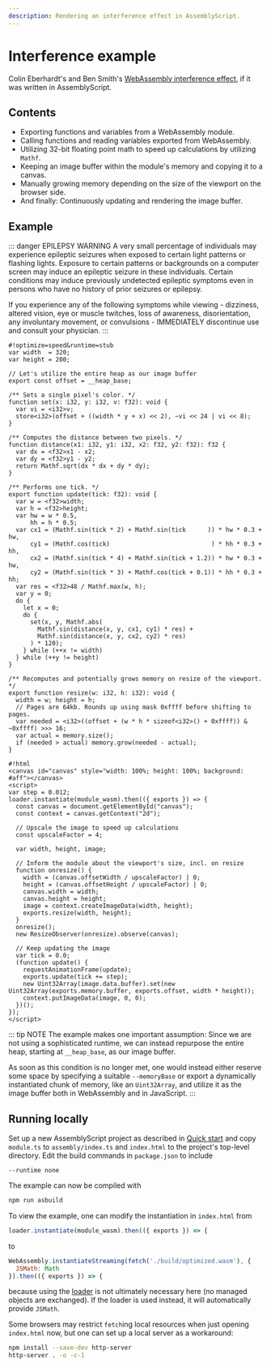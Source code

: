 ```yaml
---
description: Rendering an interference effect in AssemblyScript.
---
```


# Interference example

Colin Eberhardt's and Ben Smith's [WebAssembly interference effect](https://github.com/ColinEberhardt/wasm-interference), if it was written in AssemblyScript.

## Contents

* Exporting functions and variables from a WebAssembly module.
* Calling functions and reading variables exported from WebAssembly.
* Utilizing 32-bit floating point math to speed up calculations by utilizing `Mathf`.
* Keeping an image buffer within the module's memory and copying it to a canvas.
* Manually growing memory depending on the size of the viewport on the browser side.
* And finally: Continuously updating and rendering the image buffer.

## Example

::: danger EPILEPSY WARNING
A very small percentage of individuals may experience epileptic seizures when exposed to certain light patterns or flashing lights. Exposure to certain patterns or backgrounds on a computer screen may induce an epileptic seizure in these individuals. Certain conditions may induce previously undetected epileptic symptoms even in persons who have no history of prior seizures or epilepsy.

If you experience any of the following symptoms while viewing - dizziness, altered vision, eye or muscle twitches, loss of awareness, disorientation, any involuntary movement, or convulsions - IMMEDIATELY discontinue use and consult your physician.
:::

```editor
#!optimize=speed&runtime=stub
var width  = 320;
var height = 200;

// Let's utilize the entire heap as our image buffer
export const offset = __heap_base;

/** Sets a single pixel's color. */
function set(x: i32, y: i32, v: f32): void {
  var vi = <i32>v;
  store<i32>(offset + ((width * y + x) << 2), ~vi << 24 | vi << 8);
}

/** Computes the distance between two pixels. */
function distance(x1: i32, y1: i32, x2: f32, y2: f32): f32 {
  var dx = <f32>x1 - x2;
  var dy = <f32>y1 - y2;
  return Mathf.sqrt(dx * dx + dy * dy);
}

/** Performs one tick. */
export function update(tick: f32): void {
  var w = <f32>width;
  var h = <f32>height;
  var hw = w * 0.5,
      hh = h * 0.5;
  var cx1 = (Mathf.sin(tick * 2) + Mathf.sin(tick      )) * hw * 0.3 + hw,
      cy1 = (Mathf.cos(tick)                            ) * hh * 0.3 + hh,
      cx2 = (Mathf.sin(tick * 4) + Mathf.sin(tick + 1.2)) * hw * 0.3 + hw,
      cy2 = (Mathf.sin(tick * 3) + Mathf.cos(tick + 0.1)) * hh * 0.3 + hh;
  var res = <f32>48 / Mathf.max(w, h);
  var y = 0;
  do {
    let x = 0;
    do {
      set(x, y, Mathf.abs(
        Mathf.sin(distance(x, y, cx1, cy1) * res) +
        Mathf.sin(distance(x, y, cx2, cy2) * res)
      ) * 120);
    } while (++x != width)
  } while (++y != height)
}

/** Recomputes and potentially grows memory on resize of the viewport. */
export function resize(w: i32, h: i32): void {
  width = w; height = h;
  // Pages are 64kb. Rounds up using mask 0xffff before shifting to pages.
  var needed = <i32>((offset + (w * h * sizeof<i32>() + 0xffff)) & ~0xffff) >>> 16;
  var actual = memory.size();
  if (needed > actual) memory.grow(needed - actual);
}

#!html
<canvas id="canvas" style="width: 100%; height: 100%; background: #aff"></canvas>
<script>
var step = 0.012;
loader.instantiate(module_wasm).then(({ exports }) => {
  const canvas = document.getElementById("canvas");
  const context = canvas.getContext("2d");

  // Upscale the image to speed up calculations
  const upscaleFactor = 4;

  var width, height, image;

  // Inform the module about the viewport's size, incl. on resize
  function onresize() {
    width = (canvas.offsetWidth / upscaleFactor) | 0;
    height = (canvas.offsetHeight / upscaleFactor) | 0;
    canvas.width = width;
    canvas.height = height;
    image = context.createImageData(width, height);
    exports.resize(width, height);
  }
  onresize();
  new ResizeObserver(onresize).observe(canvas);

  // Keep updating the image
  var tick = 0.0;
  (function update() {
    requestAnimationFrame(update);
    exports.update(tick += step);
    new Uint32Array(image.data.buffer).set(new Uint32Array(exports.memory.buffer, exports.offset, width * height));
    context.putImageData(image, 0, 0);
  })();
});
</script>
```

::: tip NOTE
The example makes one important assumption: Since we are not using a sophisticated runtime, we can instead repurpose the entire heap, starting at `__heap_base`, as our image buffer.

As soon as this condition is no longer met, one would instead either reserve some space by specifying a suitable `--memoryBase` or export a dynamically instantiated chunk of memory, like an `Uint32Array`, and utilize it as the image buffer both in WebAssembly and in JavaScript.
:::


## Running locally

Set up a new AssemblyScript project as described in [Quick start](../quick-start.md) and copy `module.ts` to `assembly/index.ts` and `index.html` to the project's top-level directory. Edit the build commands in `package.json` to include

```
--runtime none
```

The example can now be compiled with

```sh
npm run asbuild
```

To view the example, one can modify the instantiation in `index.html` from

```js
loader.instantiate(module_wasm).then(({ exports }) => {
```

to

```js
WebAssembly.instantiateStreaming(fetch('./build/optimized.wasm'), {
  JSMath: Math
}).then(({ exports }) => {
```

because using the [loader](../loader.md) is not ultimately necessary here (no managed objects are exchanged). If the loader is used instead, it will automatically provide `JSMath`.

Some browsers may restrict `fetch`ing local resources when just opening `index.html` now, but one can set up a local server as a workaround:

```sh
npm install --save-dev http-server
http-server . -o -c-1
```
